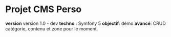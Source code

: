 # Projet CMS Perso #
**version** version 1.0 - dev
**techno** : Symfony 5
**objectif**: démo
**avancé**: CRUD catégorie, contenu et zone pour le moment.
